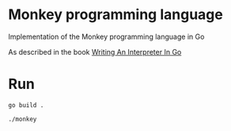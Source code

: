# Monkey programming language

Implementation of the Monkey programming language in Go

As described in the book [Writing An Interpreter In Go](https://interpreterbook.com/)

# Run

`go build .`

`./monkey`
